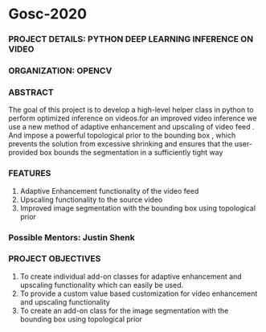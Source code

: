 # Gosc-2020
### PROJECT DETAILS: PYTHON DEEP LEARNING INFERENCE ON VIDEO
### ORGANIZATION: OPENCV 

### ABSTRACT 
The goal of this project is to develop a high-level helper class in python to perform optimized inference on videos.for an improved video inference we use a new method of adaptive enhancement and upscaling of video feed ​. And impose a powerful topological prior to the bounding box , which prevents the solution from excessive shrinking and ensures that the user-provided box bounds the segmentation in a sufficiently tight way

### FEATURES 
1. Adaptive Enhancement functionality of the video feed
2. Upscaling functionality to the source video
3. Improved image segmentation with the bounding box using topological
prior

### Possible Mentors​: ​Justin Shenk

### PROJECT OBJECTIVES
1. To create individual add-on classes for adaptive enhancement and upscaling functionality which can easily be used.
2. To provide a custom value based customization for video enhancement and upscaling functionality
3. To create an add-on class for the image segmentation ​with the bounding box using topological prior
